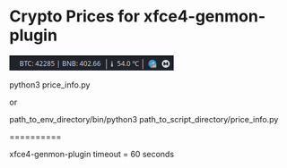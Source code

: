 # Crypto Prices for xfce4-genmon-plugin

![Screenshot](https://github.com/bellioz/Crypto-Prices-for-xfce4-genmon-plugin/blob/main/screen_crypto_prices.png)

python3 price_info.py

or

path_to_env_directory/bin/python3 path_to_script_directory/price_info.py

==========

xfce4-genmon-plugin timeout = 60 seconds

